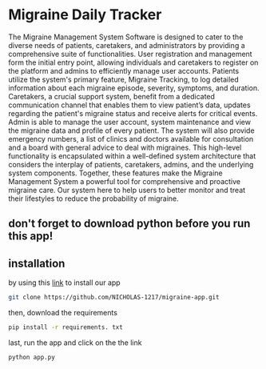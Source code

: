 # Migraine Daily Tracker
The Migraine Management System Software is designed to cater to the diverse needs of patients, caretakers, and administrators by providing a comprehensive suite of functionalities. User registration and management form the initial entry point, allowing individuals and caretakers to register on the platform and admins to efficiently manage user accounts. Patients utilize the system's primary feature, Migraine Tracking, to log detailed information about each migraine episode, severity, symptoms, and duration. Caretakers, a crucial support system, benefit from a dedicated communication channel that enables them to view patient’s data,  updates regarding the patient's migraine status and receive alerts for critical events. Admin is able to manage the user account, system maintenance and view the migraine data and profile of every patient. The system will also provide emergency numbers, a list of clinics and doctors available for consultation and a board with general advice to deal with migraines. This high-level functionality is encapsulated within a well-defined system architecture that considers the interplay of patients, caretakers, admins, and the underlying system components. Together, these features make the Migraine Management System a powerful tool for comprehensive and proactive migraine care. Our system here to help users to better monitor and treat their lifestyles to reduce the probability of migraine.

## don't forget to download python before you run this app!

## installation
by using this [link](https://github.com/NICHOLAS-1217/migraine-app.git) to install our app
```bash
git clone https://github.com/NICHOLAS-1217/migraine-app.git
```
then, download the requirements
```bash
pip install -r requirements. txt
```
last, run the app and click on the the link
```bash
python app.py
```
